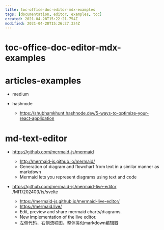 ```yaml
---
title: toc-office-doc-editor-mdx-examples
tags: [documentation, editor, examples, toc]
created: 2021-04-28T15:22:21.754Z
modified: 2021-04-28T15:26:27.324Z
---
```


# toc-office-doc-editor-mdx-examples

# articles-examples

- medium

- hashnode
  - https://shubhamkhunt.hashnode.dev/5-ways-to-optimize-your-react-application
# md-text-editor
- https://github.com/mermaid-js/mermaid
  - http://mermaid-js.github.io/mermaid/
  - Generation of diagram and flowchart from text in a similar manner as markdown
  - Mermaid lets you represent diagrams using text and code

- https://github.com/mermaid-js/mermaid-live-editor /MIT/202403/ts/svelte
  - https://mermaid-js.github.io/mermaid-live-editor/
  - https://mermaid.live/
  - Edit, preview and share mermaid charts/diagrams. 
  - New implementation of the live editor.
  - 左侧代码，右侧流程图，整体类似markdown编辑器

 
